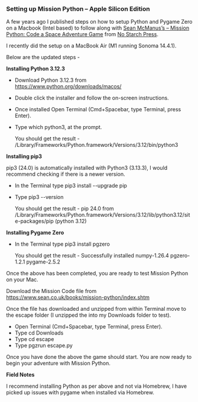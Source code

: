 ### Setting up Mission Python – Apple Silicon Edition

A few years ago I published steps on how to setup Python and Pygame Zero on a Macbook (Intel based) to follow along with [Sean McManus’s – Mission Python: Code a Space Adventure Game](https://www.sean.co.uk/books/mission-python/index.shtm) from [No Starch Press](https://nostarch.com/missionpython).

I recently did the setup on a MacBook Air (M1 running Sonoma 14.4.1).

Below are the updated steps -

**Installing Python 3.12.3**

  - Download Python 3.12.3 from https://www.python.org/downloads/macos/
  - Double click the installer and follow the on-screen instructions.
  - Once installed Open Terminal (Cmd+Spacebar, type Terminal, press Enter).
  - Type which python3, at the prompt.

     You should get the result - /Library/Frameworks/Python.framework/Versions/3.12/bin/python3

**Installing pip3**

  pip3 (24.0) is automatically installed with Python3 (3.13.3), I would recommend checking if there is a newer     version.

  - In the Terminal type pip3 install --upgrade pip
  - Type pip3 --version

    You should get the result - pip 24.0 from         /Library/Frameworks/Python.framework/Versions/3.12/lib/python3.12/site-packages/pip (python 3.12)

**Installing Pygame Zero**

  - In the Terminal type pip3 install pgzero

    You should get the result - Successfully installed numpy-1.26.4 pgzero-1.2.1 pygame-2.5.2

Once the above has been completed, you are ready to test Mission Python on your Mac.

Download the Mission Code file from https://www.sean.co.uk/books/mission-python/index.shtm

Once the file has downloaded and unzipped from within Terminal move to the escape folder (I unzipped the into my Downloads folder to test).

  - Open Terminal (Cmd+Spacebar, type Terminal, press Enter).
  - Type cd Downloads
  - Type cd escape
  - Type pgzrun escape.py

Once you have done the above the game should start. You are now ready to begin your adventure with Mission Python. 

**Field Notes**

I recommend installing Python as per above and not via Homebrew, I have picked up issues with pygame when installed via Homebrew.
    
            
